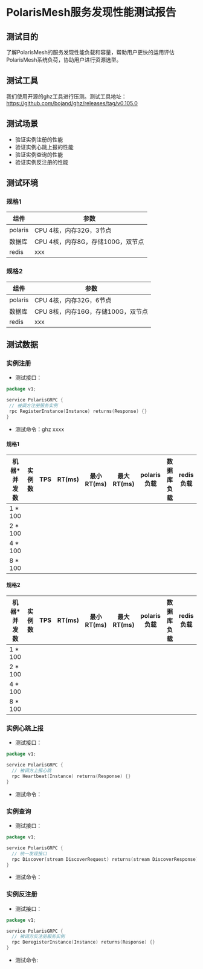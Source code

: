 # PolarisMesh服务发现性能测试报告

## 测试目的

了解PolarisMesh的服务发现性能负载和容量，帮助用户更快的运用评估PolarisMesh系统负荷，协助用户进行资源选型。

## 测试工具

我们使用开源的ghz工具进行压测。测试工具地址：https://github.com/bojand/ghz/releases/tag/v0.105.0

## 测试场景

- 验证实例注册的性能
- 验证实例心跳上报的性能
- 验证实例查询的性能
- 验证实例反注册的性能

## 测试环境

### 规格1

| 组件    | 参数                              |
| ------- | --------------------------------- |
| polaris | CPU 4核，内存32G，3节点           |
| 数据库  | CPU 4核，内存8G，存储100G，双节点 |
| redis   | xxx                               |

### 规格2

| 组件    | 参数                               |
| ------- | ---------------------------------- |
| polaris | CPU 4核，内存32G，6节点            |
| 数据库  | CPU 8核，内存16G，存储100G，双节点 |
| redis   | xxx                                |

## 测试数据

### 实例注册

- 测试接口：

```go
package v1;

service PolarisGRPC {
 // 被调方注册服务实例
 rpc RegisterInstance(Instance) returns(Response) {}
}
```

- 测试命令：ghz xxxx

#### 规格1

| 机器*并发数 | 实例数 | TPS | RT(ms) | 最小RT(ms) | 最大RT(ms) | polaris负载 | 数据库负载 | redis负载 |
| ----------- | ------ | --- | ------ | ---------- | ---------- | ----------- | ---------- | --------- |
| 1 * 100     |        |     |        |            |            |             |            |           |
| 2 * 100     |        |     |        |            |            |             |            |           |
| 4 * 100     |        |     |        |            |            |             |            |           |
| 8 * 100     |        |     |        |            |            |             |            |           |

#### 规格2

| 机器*并发数 | 实例数 | TPS | RT(ms) | 最小RT(ms) | 最大RT(ms) | polaris负载 | 数据库负载 | redis负载 |
| ----------- | ------ | --- | ------ | ---------- | ---------- | ----------- | ---------- | --------- |
| 1 * 100     |        |     |        |            |            |             |            |           |
| 2 * 100     |        |     |        |            |            |             |            |           |
| 4 * 100     |        |     |        |            |            |             |            |           |
| 8 * 100     |        |     |        |            |            |             |            |           |

### 实例心跳上报

- 测试接口：

```go
package v1;

service PolarisGRPC {
  // 被调方上报心跳
  rpc Heartbeat(Instance) returns(Response) {}
}
```

- 测试命令：

### 实例查询

- 测试接口：

```go
package v1;

service PolarisGRPC {
  // 统一发现接口
  rpc Discover(stream DiscoverRequest) returns(stream DiscoverResponse) {}
}
```

- 测试命令：

### 实例反注册

- 测试接口：

```go
package v1;

service PolarisGRPC {
  // 被调方反注册服务实例
  rpc DeregisterInstance(Instance) returns(Response) {}
}
```

- 测试命令:
